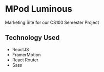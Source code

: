 # MPod Luminous 

Marketing Site for our CS100 Semester Project



## Technology Used

- ReactJS
- FramerMotion
- React Router
- Sass

